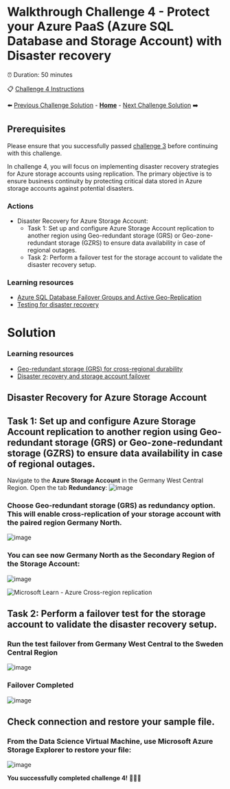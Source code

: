 # Walkthrough Challenge 4 - Protect your Azure PaaS (Azure SQL Database and Storage Account) with Disaster recovery

⏰ Duration: 50 minutes

📋  [Challenge 4 Instructions](../../challenges/04_challenge.md)

⬅️ [Previous Challenge Solution](../challenge-3/solution.md) - **[Home](../../Readme.md)** - [Next Challenge Solution](../challenge-5/solution.md) ➡️

## Prerequisites

Please ensure that you successfully passed [challenge 3](../../Readme.md#challenge-3) before continuing with this challenge.

In challenge 4, you will focus on implementing disaster recovery strategies for Azure storage accounts using replication. The primary objective is to ensure business continuity by protecting critical data stored in Azure storage accounts against potential disasters.

### Actions
* Disaster Recovery for Azure Storage Account:
  * Task 1: Set up and configure Azure Storage Account replication to another region using Geo-redundant storage (GRS) or Geo-zone-redundant storage (GZRS) to ensure data availability in case of regional outages.
  * Task 2: Perform a failover test for the storage account to validate the disaster recovery setup.

### Learning resources
* [Azure SQL Database Failover Groups and Active Geo-Replication](https://learn.microsoft.com/en-us/azure/azure-sql/database/auto-failover-group-overview)
* [Testing for disaster recovery](https://learn.microsoft.com/en-us/azure/site-recovery/site-recovery-test-failover-to-azure)

# Solution

### Learning resources
* [Geo-redundant storage (GRS) for cross-regional durability](https://learn.microsoft.com/en-us/azure/storage/common/storage-redundancy-grs)
* [Disaster recovery and storage account failover](https://learn.microsoft.com/en-us/azure/storage/common/storage-disaster-recovery-guidance)

## Disaster Recovery for Azure Storage Account

## Task 1: Set up and configure Azure Storage Account replication to another region using Geo-redundant storage (GRS) or Geo-zone-redundant storage (GZRS) to ensure data availability in case of regional outages.

Navigate to the **Azure Storage Account** in the Germany West Central Region. Open the tab **Redundancy**:
![image](./img/01.png)

### Choose Geo-redundant storage (GRS) as redundancy option. This will enable cross-replication of your storage account with the paired region Germany North. 
![image](./img/02.png)

### You can see now Germany North as the Secondary Region of the Storage Account:
![image](./img/11.png)

![Microsoft Learn - Azure Cross-region replication](https://learn.microsoft.com/en-us/azure/reliability/cross-region-replication-azure#cross-region-replication)

## Task 2: Perform a failover test for the storage account to validate the disaster recovery setup.

### Run the test failover from Germany West Central to the Sweden Central Region
![image](./img/12.png)

### Failover Completed
![image](./img/13.png)

## Check connection and restore your sample file.

### From the Data Science Virtual Machine, use **Microsoft Azure Storage Explorer** to restore your file:
![image](./img/16.png)

**You successfully completed challenge 4!** 🚀🚀🚀
